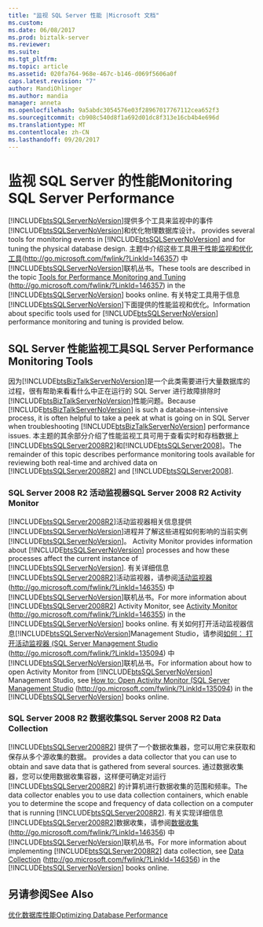 ```yaml
---
title: "监视 SQL Server 性能 |Microsoft 文档"
ms.custom: 
ms.date: 06/08/2017
ms.prod: biztalk-server
ms.reviewer: 
ms.suite: 
ms.tgt_pltfrm: 
ms.topic: article
ms.assetid: 020fa764-968e-467c-b146-d069f5606a0f
caps.latest.revision: "7"
author: MandiOhlinger
ms.author: mandia
manager: anneta
ms.openlocfilehash: 9a5abdc3054576e03f28967017767112cea652f3
ms.sourcegitcommit: cb908c540d8f1a692d01dc8f313e16cb4b4e696d
ms.translationtype: MT
ms.contentlocale: zh-CN
ms.lasthandoff: 09/20/2017
---
```

# <a name="monitoring-sql-server-performance"></a><span data-ttu-id="760c1-102">监视 SQL Server 的性能</span><span class="sxs-lookup"><span data-stu-id="760c1-102">Monitoring SQL Server Performance</span></span>
[!INCLUDE[btsSQLServerNoVersion](../includes/btssqlservernoversion-md.md)]<span data-ttu-id="760c1-103">提供多个工具来监视中的事件[!INCLUDE[btsSQLServerNoVersion](../includes/btssqlservernoversion-md.md)]和优化物理数据库设计。</span><span class="sxs-lookup"><span data-stu-id="760c1-103"> provides several tools for monitoring events in [!INCLUDE[btsSQLServerNoVersion](../includes/btssqlservernoversion-md.md)] and for tuning the physical database design.</span></span> <span data-ttu-id="760c1-104">主题中介绍这些工具[用于性能监视和优化工具](http://go.microsoft.com/fwlink/?LinkId=146357)(http://go.microsoft.com/fwlink/?LinkId=146357) 中[!INCLUDE[btsSQLServerNoVersion](../includes/btssqlservernoversion-md.md)]联机丛书。</span><span class="sxs-lookup"><span data-stu-id="760c1-104">These tools are described in the topic [Tools for Performance Monitoring and Tuning](http://go.microsoft.com/fwlink/?LinkId=146357) (http://go.microsoft.com/fwlink/?LinkId=146357) in the [!INCLUDE[btsSQLServerNoVersion](../includes/btssqlservernoversion-md.md)] books online.</span></span> <span data-ttu-id="760c1-105">有关特定工具用于信息[!INCLUDE[btsSQLServerNoVersion](../includes/btssqlservernoversion-md.md)]下面提供的性能监视和优化。</span><span class="sxs-lookup"><span data-stu-id="760c1-105">Information about specific tools used for [!INCLUDE[btsSQLServerNoVersion](../includes/btssqlservernoversion-md.md)] performance monitoring and tuning is provided below.</span></span>  
  
## <a name="sql-server-performance-monitoring-tools"></a><span data-ttu-id="760c1-106">SQL Server 性能监视工具</span><span class="sxs-lookup"><span data-stu-id="760c1-106">SQL Server Performance Monitoring Tools</span></span>  
 <span data-ttu-id="760c1-107">因为[!INCLUDE[btsBizTalkServerNoVersion](../includes/btsbiztalkservernoversion-md.md)]是一个此类需要进行大量数据库的过程，很有帮助来看看什么中正在运行的 SQL Server 进行故障排除时[!INCLUDE[btsBizTalkServerNoVersion](../includes/btsbiztalkservernoversion-md.md)]性能问题。</span><span class="sxs-lookup"><span data-stu-id="760c1-107">Because [!INCLUDE[btsBizTalkServerNoVersion](../includes/btsbiztalkservernoversion-md.md)] is such a database-intensive process, it is often helpful to take a peek at what is going on in SQL Server when troubleshooting [!INCLUDE[btsBizTalkServerNoVersion](../includes/btsbiztalkservernoversion-md.md)] performance issues.</span></span> <span data-ttu-id="760c1-108">本主题的其余部分介绍了性能监视工具可用于查看实时和存档数据上[!INCLUDE[btsSQLServer2008R2](../includes/btssqlserver2008r2-md.md)]和[!INCLUDE[btsSQLServer2008](../includes/btssqlserver2008-md.md)]。</span><span class="sxs-lookup"><span data-stu-id="760c1-108">The remainder of this topic describes performance monitoring tools available for reviewing both real-time and archived data on [!INCLUDE[btsSQLServer2008R2](../includes/btssqlserver2008r2-md.md)] and [!INCLUDE[btsSQLServer2008](../includes/btssqlserver2008-md.md)].</span></span>  
  
### <a name="sql-server-2008-r2-activity-monitor"></a><span data-ttu-id="760c1-109">SQL Server 2008 R2 活动监视器</span><span class="sxs-lookup"><span data-stu-id="760c1-109">SQL Server 2008 R2 Activity Monitor</span></span>  
 [!INCLUDE[btsSQLServer2008R2](../includes/btssqlserver2008r2-md.md)]<span data-ttu-id="760c1-110">活动监视器相关信息提供[!INCLUDE[btsSQLServerNoVersion](../includes/btssqlservernoversion-md.md)]进程并了解这些进程如何影响的当前实例[!INCLUDE[btsSQLServerNoVersion](../includes/btssqlservernoversion-md.md)]。</span><span class="sxs-lookup"><span data-stu-id="760c1-110"> Activity Monitor provides information about [!INCLUDE[btsSQLServerNoVersion](../includes/btssqlservernoversion-md.md)] processes and how these processes affect the current instance of [!INCLUDE[btsSQLServerNoVersion](../includes/btssqlservernoversion-md.md)].</span></span> <span data-ttu-id="760c1-111">有关详细信息[!INCLUDE[btsSQLServer2008R2](../includes/btssqlserver2008r2-md.md)]活动监视器，请参阅[活动监视器](http://go.microsoft.com/fwlink/?LinkId=146355)(http://go.microsoft.com/fwlink/?LinkId=146355) 中[!INCLUDE[btsSQLServerNoVersion](../includes/btssqlservernoversion-md.md)]联机丛书。</span><span class="sxs-lookup"><span data-stu-id="760c1-111">For more information about [!INCLUDE[btsSQLServer2008R2](../includes/btssqlserver2008r2-md.md)] Activity Monitor, see [Activity Monitor](http://go.microsoft.com/fwlink/?LinkId=146355) (http://go.microsoft.com/fwlink/?LinkId=146355) in the [!INCLUDE[btsSQLServerNoVersion](../includes/btssqlservernoversion-md.md)] books online.</span></span> <span data-ttu-id="760c1-112">有关如何打开活动监视器信息[!INCLUDE[btsSQLServerNoVersion](../includes/btssqlservernoversion-md.md)]Management Studio，请参阅[如何： 打开活动监视器 (SQL Server Management Studio](http://go.microsoft.com/fwlink/?LinkId=135094) (http://go.microsoft.com/fwlink/?LinkId=135094) 中[!INCLUDE[btsSQLServerNoVersion](../includes/btssqlservernoversion-md.md)]联机丛书。</span><span class="sxs-lookup"><span data-stu-id="760c1-112">For information about how to open Activity Monitor from [!INCLUDE[btsSQLServerNoVersion](../includes/btssqlservernoversion-md.md)] Management Studio, see [How to: Open Activity Monitor (SQL Server Management Studio](http://go.microsoft.com/fwlink/?LinkId=135094) (http://go.microsoft.com/fwlink/?LinkId=135094) in the [!INCLUDE[btsSQLServerNoVersion](../includes/btssqlservernoversion-md.md)] books online.</span></span>  
  
### <a name="sql-server-2008-r2-data-collection"></a><span data-ttu-id="760c1-113">SQL Server 2008 R2 数据收集</span><span class="sxs-lookup"><span data-stu-id="760c1-113">SQL Server 2008 R2 Data Collection</span></span>  
 [!INCLUDE[btsSQLServer2008R2](../includes/btssqlserver2008r2-md.md)]<span data-ttu-id="760c1-114"> 提供了一个数据收集器，您可以用它来获取和保存从多个源收集的数据。</span><span class="sxs-lookup"><span data-stu-id="760c1-114"> provides a data collector that you can use to obtain and save data that is gathered from several sources.</span></span> <span data-ttu-id="760c1-115">通过数据收集器，您可以使用数据收集容器，这样便可确定对运行 [!INCLUDE[btsSQLServer2008R2](../includes/btssqlserver2008r2-md.md)] 的计算机进行数据收集的范围和频率。</span><span class="sxs-lookup"><span data-stu-id="760c1-115">The data collector enables you to use data collection containers, which enable you to determine the scope and frequency of data collection on a computer that is running [!INCLUDE[btsSQLServer2008R2](../includes/btssqlserver2008r2-md.md)].</span></span> <span data-ttu-id="760c1-116">有关实现详细信息[!INCLUDE[btsSQLServer2008R2](../includes/btssqlserver2008r2-md.md)]数据收集，请参阅[数据收集](http://go.microsoft.com/fwlink/?LinkId=146356)(http://go.microsoft.com/fwlink/?LinkId=146356) 中[!INCLUDE[btsSQLServerNoVersion](../includes/btssqlservernoversion-md.md)]联机丛书。</span><span class="sxs-lookup"><span data-stu-id="760c1-116">For more information about implementing [!INCLUDE[btsSQLServer2008R2](../includes/btssqlserver2008r2-md.md)] data collection, see [Data Collection](http://go.microsoft.com/fwlink/?LinkId=146356) (http://go.microsoft.com/fwlink/?LinkId=146356) in the [!INCLUDE[btsSQLServerNoVersion](../includes/btssqlservernoversion-md.md)] books online.</span></span>  
  
## <a name="see-also"></a><span data-ttu-id="760c1-117">另请参阅</span><span class="sxs-lookup"><span data-stu-id="760c1-117">See Also</span></span>  
 [<span data-ttu-id="760c1-118">优化数据库性能</span><span class="sxs-lookup"><span data-stu-id="760c1-118">Optimizing Database Performance</span></span>](../technical-guides/optimizing-database-performance.md)